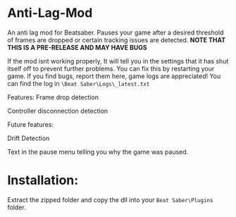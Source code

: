 # Anti-Lag-Mod
An anti lag mod for Beatsaber. Pauses your game after a desired threshold of frames are dropped or certain tracking issues are detected.
**NOTE THAT THIS IS A PRE-RELEASE AND MAY HAVE BUGS**

If the mod isnt working properly, It will tell you in the settings that it has shut itself off to prevent further problems. You can fix this by restarting your game. If you find bugs, report them here, game logs are appreciated! You can find the log in `\Beat Saber\Logs\_latest.txt`

Features: 
Frame drop detection

Controller disconnection detection

Future features:

Drift Detection

Text in the pause menu telling you why the game was paused.

# Installation:
Extract the zipped folder and copy the dll into your `Beat Saber\Plugins` folder.

